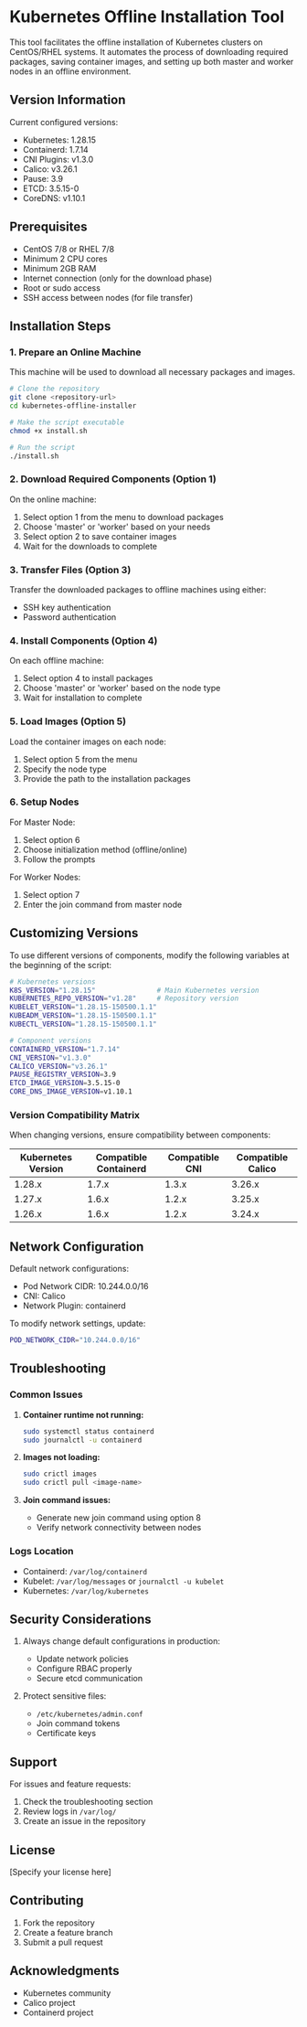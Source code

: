# Kubernetes Offline Installation Tool

This tool facilitates the offline installation of Kubernetes clusters on CentOS/RHEL systems. It automates the process of downloading required packages, saving container images, and setting up both master and worker nodes in an offline environment.

## Version Information

Current configured versions:
- Kubernetes: 1.28.15
- Containerd: 1.7.14
- CNI Plugins: v1.3.0
- Calico: v3.26.1
- Pause: 3.9
- ETCD: 3.5.15-0
- CoreDNS: v1.10.1

## Prerequisites

- CentOS 7/8 or RHEL 7/8
- Minimum 2 CPU cores
- Minimum 2GB RAM
- Internet connection (only for the download phase)
- Root or sudo access
- SSH access between nodes (for file transfer)

## Installation Steps

### 1. Prepare an Online Machine

This machine will be used to download all necessary packages and images.

```bash
# Clone the repository
git clone <repository-url>
cd kubernetes-offline-installer

# Make the script executable
chmod +x install.sh

# Run the script
./install.sh
```

### 2. Download Required Components (Option 1)

On the online machine:
1. Select option 1 from the menu to download packages
2. Choose 'master' or 'worker' based on your needs
3. Select option 2 to save container images
4. Wait for the downloads to complete

### 3. Transfer Files (Option 3)

Transfer the downloaded packages to offline machines using either:
- SSH key authentication
- Password authentication

### 4. Install Components (Option 4)

On each offline machine:
1. Select option 4 to install packages
2. Choose 'master' or 'worker' based on the node type
3. Wait for installation to complete

### 5. Load Images (Option 5)

Load the container images on each node:
1. Select option 5 from the menu
2. Specify the node type
3. Provide the path to the installation packages

### 6. Setup Nodes

For Master Node:
1. Select option 6
2. Choose initialization method (offline/online)
3. Follow the prompts

For Worker Nodes:
1. Select option 7
2. Enter the join command from master node

## Customizing Versions

To use different versions of components, modify the following variables at the beginning of the script:

```bash
# Kubernetes versions
K8S_VERSION="1.28.15"               # Main Kubernetes version
KUBERNETES_REPO_VERSION="v1.28"     # Repository version
KUBELET_VERSION="1.28.15-150500.1.1"
KUBEADM_VERSION="1.28.15-150500.1.1"
KUBECTL_VERSION="1.28.15-150500.1.1"

# Component versions
CONTAINERD_VERSION="1.7.14"
CNI_VERSION="v1.3.0"
CALICO_VERSION="v3.26.1"
PAUSE_REGISTRY_VERSION=3.9
ETCD_IMAGE_VERSION=3.5.15-0
CORE_DNS_IMAGE_VERSION=v1.10.1
```

### Version Compatibility Matrix

When changing versions, ensure compatibility between components:

| Kubernetes Version | Compatible Containerd | Compatible CNI | Compatible Calico |
|-------------------|----------------------|----------------|-------------------|
| 1.28.x           | 1.7.x               | 1.3.x         | 3.26.x           |
| 1.27.x           | 1.6.x               | 1.2.x         | 3.25.x           |
| 1.26.x           | 1.6.x               | 1.2.x         | 3.24.x           |

## Network Configuration

Default network configurations:
- Pod Network CIDR: 10.244.0.0/16
- CNI: Calico
- Network Plugin: containerd

To modify network settings, update:
```bash
POD_NETWORK_CIDR="10.244.0.0/16"
```

## Troubleshooting

### Common Issues

1. **Container runtime not running:**
   ```bash
   sudo systemctl status containerd
   sudo journalctl -u containerd
   ```

2. **Images not loading:**
   ```bash
   sudo crictl images
   sudo crictl pull <image-name>
   ```

3. **Join command issues:**
   - Generate new join command using option 8
   - Verify network connectivity between nodes

### Logs Location

- Containerd: `/var/log/containerd`
- Kubelet: `/var/log/messages` or `journalctl -u kubelet`
- Kubernetes: `/var/log/kubernetes`

## Security Considerations

1. Always change default configurations in production:
   - Update network policies
   - Configure RBAC properly
   - Secure etcd communication

2. Protect sensitive files:
   - `/etc/kubernetes/admin.conf`
   - Join command tokens
   - Certificate keys

## Support

For issues and feature requests:
1. Check the troubleshooting section
2. Review logs in `/var/log/`
3. Create an issue in the repository

## License

[Specify your license here]

## Contributing

1. Fork the repository
2. Create a feature branch
3. Submit a pull request

## Acknowledgments

- Kubernetes community
- Calico project
- Containerd project
